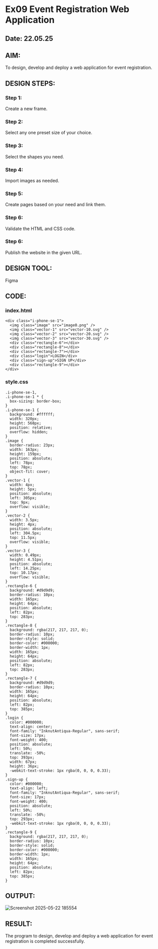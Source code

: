 # Ex09 Event Registration Web Application
## Date: 22.05.25

## AIM:
To design, develop and deploy a web application for event registration.

## DESIGN STEPS:

### Step 1:
Create a new frame.

### Step 2:
Select any one preset size of your choice.

### Step 3:
Select the shapes you need.

### Step 4:
Import images as needed.

### Step 5:
Create pages based on your need and link them.

### Step 6:

Validate the HTML and CSS code.

### Step 6:

Publish the website in the given URL.

## DESIGN TOOL:
Figma

## CODE:
### index.html
```
<div class="i-phone-se-1">
  <img class="image" src="image0.png" />
  <img class="vector-1" src="vector-10.svg" />
  <img class="vector-2" src="vector-20.svg" />
  <img class="vector-3" src="vector-30.svg" />
  <div class="rectangle-6"></div>
  <div class="rectangle-8"></div>
  <div class="rectangle-7"></div>
  <div class="login">LOGIN</div>
  <div class="sign-up">SIGN UP</div>
  <div class="rectangle-9"></div>
</div>
```
### style.css
```
.i-phone-se-1,
.i-phone-se-1 * {
  box-sizing: border-box;
}
.i-phone-se-1 {
  background: #ffffff;
  width: 320px;
  height: 568px;
  position: relative;
  overflow: hidden;
}
.image {
  border-radius: 23px;
  width: 163px;
  height: 159px;
  position: absolute;
  left: 78px;
  top: 78px;
  object-fit: cover;
}
.vector-1 {
  width: 4px;
  height: 5px;
  position: absolute;
  left: 305px;
  top: 9px;
  overflow: visible;
}
.vector-2 {
  width: 3.5px;
  height: 4px;
  position: absolute;
  left: 304.5px;
  top: 11.5px;
  overflow: visible;
}
.vector-3 {
  width: 0.49px;
  height: 4.51px;
  position: absolute;
  left: 14.25px;
  top: 10.17px;
  overflow: visible;
}
.rectangle-6 {
  background: #d9d9d9;
  border-radius: 10px;
  width: 165px;
  height: 64px;
  position: absolute;
  left: 82px;
  top: 283px;
}
.rectangle-8 {
  background: rgba(217, 217, 217, 0);
  border-radius: 10px;
  border-style: solid;
  border-color: #000000;
  border-width: 1px;
  width: 165px;
  height: 64px;
  position: absolute;
  left: 82px;
  top: 283px;
}
.rectangle-7 {
  background: #d9d9d9;
  border-radius: 10px;
  width: 165px;
  height: 64px;
  position: absolute;
  left: 82px;
  top: 385px;
}
.login {
  color: #000000;
  text-align: center;
  font-family: "InknutAntiqua-Regular", sans-serif;
  font-size: 17px;
  font-weight: 400;
  position: absolute;
  left: 50%;
  translate: -50%;
  top: 393px;
  width: 67px;
  height: 36px;
  -webkit-text-stroke: 1px rgba(0, 0, 0, 0.33);
}
.sign-up {
  color: #000000;
  text-align: left;
  font-family: "InknutAntiqua-Regular", sans-serif;
  font-size: 17px;
  font-weight: 400;
  position: absolute;
  left: 50%;
  translate: -50%;
  top: 293px;
  -webkit-text-stroke: 1px rgba(0, 0, 0, 0.33);
}
.rectangle-9 {
  background: rgba(217, 217, 217, 0);
  border-radius: 10px;
  border-style: solid;
  border-color: #000000;
  border-width: 1px;
  width: 165px;
  height: 64px;
  position: absolute;
  left: 82px;
  top: 385px;
}
```

## OUTPUT:

![Screenshot 2025-05-22 185554](https://github.com/user-attachments/assets/442374df-945d-482a-b4ae-2c333555f593)


## RESULT:
The program to design, develop and deploy a web application for event registration is completed successfully.
